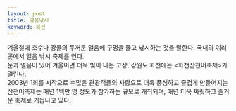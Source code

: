 ```yaml
---
layout: post
title: 얼음낚시
keyword: 화천
---
```


<p> 겨울철에 호수나 강물의 두꺼운 얼음에 구멍을 뚫고 낚시하는 것을 말한다. 국내의 여러 곳에서 얼음 낚시 축제를 연다. <br>
눈과 얼음이 있어 겨울이면 더욱 빛이 나는 고장, 강원도 화천에는 <화천산천어축제>가 열린다. <br>2003년 1회를 시작으로 수많은 관광객들의 사랑으로 더욱 풍성하고 즐겁게 만들어지는 산천어축제는 매년 1백만 명 정도가 참가하는 규모로 개최되며, 매년 더욱 짜릿하고 즐거운 축제로 거듭나고 있다. 
 </p>